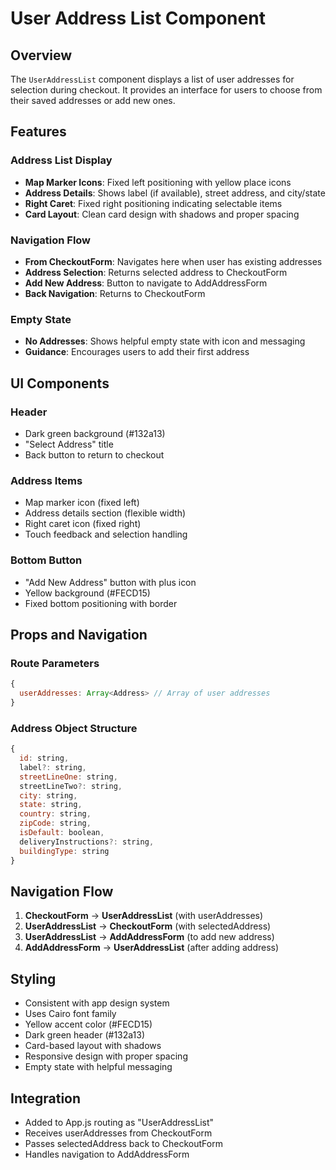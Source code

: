 # User Address List Component

## Overview
The `UserAddressList` component displays a list of user addresses for selection during checkout. It provides an interface for users to choose from their saved addresses or add new ones.

## Features

### Address List Display
- **Map Marker Icons**: Fixed left positioning with yellow place icons
- **Address Details**: Shows label (if available), street address, and city/state
- **Right Caret**: Fixed right positioning indicating selectable items
- **Card Layout**: Clean card design with shadows and proper spacing

### Navigation Flow
- **From CheckoutForm**: Navigates here when user has existing addresses
- **Address Selection**: Returns selected address to CheckoutForm
- **Add New Address**: Button to navigate to AddAddressForm
- **Back Navigation**: Returns to CheckoutForm

### Empty State
- **No Addresses**: Shows helpful empty state with icon and messaging
- **Guidance**: Encourages users to add their first address

## UI Components

### Header
- Dark green background (#132a13)
- "Select Address" title
- Back button to return to checkout

### Address Items
- Map marker icon (fixed left)
- Address details section (flexible width)
- Right caret icon (fixed right)
- Touch feedback and selection handling

### Bottom Button
- "Add New Address" button with plus icon
- Yellow background (#FECD15)
- Fixed bottom positioning with border

## Props and Navigation

### Route Parameters
```javascript
{
  userAddresses: Array<Address> // Array of user addresses
}
```

### Address Object Structure
```javascript
{
  id: string,
  label?: string,
  streetLineOne: string,
  streetLineTwo?: string,
  city: string,
  state: string,
  country: string,
  zipCode: string,
  isDefault: boolean,
  deliveryInstructions?: string,
  buildingType: string
}
```

## Navigation Flow
1. **CheckoutForm** → **UserAddressList** (with userAddresses)
2. **UserAddressList** → **CheckoutForm** (with selectedAddress)
3. **UserAddressList** → **AddAddressForm** (to add new address)
4. **AddAddressForm** → **UserAddressList** (after adding address)

## Styling
- Consistent with app design system
- Uses Cairo font family
- Yellow accent color (#FECD15)
- Dark green header (#132a13)
- Card-based layout with shadows
- Responsive design with proper spacing
- Empty state with helpful messaging

## Integration
- Added to App.js routing as "UserAddressList"
- Receives userAddresses from CheckoutForm
- Passes selectedAddress back to CheckoutForm
- Handles navigation to AddAddressForm

